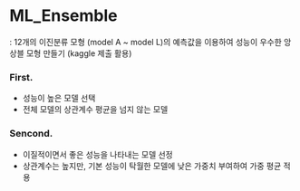 # ML_Ensemble
: 12개의 이진분류 모형 (model A ~ model L)의 예측값을 이용하여 성능이 우수한 앙상블 모형 만들기 (kaggle 제출 활용)

### First.
- 성능이 높은 모델 선택
- 전체 모델의 상관계수 평균을 넘지 않는 모델 

### Sencond.
- 이질적이면서 좋은 성능을 나타내는 모델 선정
- 상관계수는 높지만, 기본 성능이 탁월한 모델에 낮은 가중치 부여하여 가중 평균 적용
